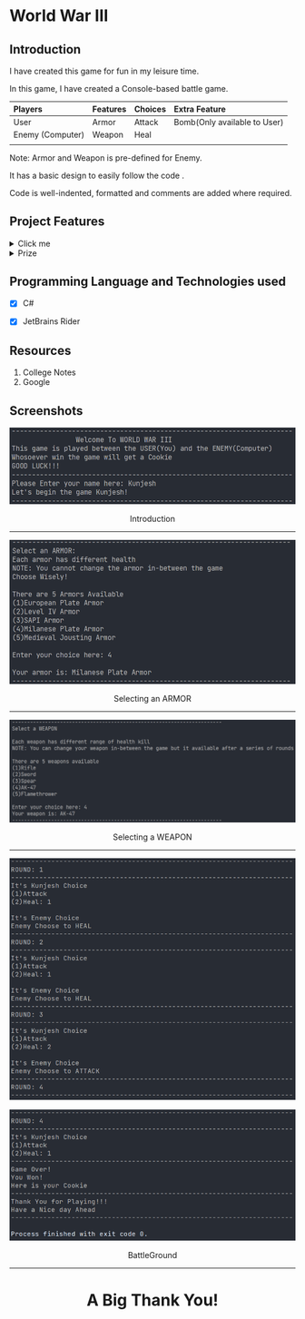 # World War III

## Introduction

I have created this game for fun in my leisure time.

In this game, I have created a Console-based battle game.

| Players           | Features | Choices | Extra Feature               |
|:---               | :---     | :---    |:--                          |
| User              | Armor    | Attack  |Bomb(Only available to User) |
| Enemy (Computer)  | Weapon   | Heal    |                             |
|                   |          |         |  

Note: Armor and Weapon is pre-defined for Enemy. 

It has a basic design to easily follow the code .

Code is well-indented, formatted and comments are added where required.

## Project Features

<details>
  <summary>Click me</summary>

1. Each armor has different health According to Armor choice, the total health is calculated.

2. Each weapon has different health damage. According to Weapon choice, the health damage is calculated.

3. You can play this game in your leisure time ;) 
 
</details>
<details>
  <summary>Prize</summary>

  `A COOKIE! 🤩🤩🤩`
</details>

## Programming Language and Technologies used
 
- [x] C#
- [x] JetBrains Rider


## Resources
1. College Notes
2. Google

## Screenshots

![Screenshot-1](./images/SS-1.png)

<div align="center">Introduction</div>
<hr> 

![Screenshot-2](./images/SS-2.png)

<div align="center">Selecting an ARMOR</div>
<hr>

![Screenshot-3](./images/SS-3.png)

<div align="center">Selecting a WEAPON</div>
<hr> 

![Screenshot-4](./images/SS-4.png)

![Screenshot-4](./images/SS-5.png)

<div align="center">BattleGround </div>
<hr> 

# <div align="center">**A Big Thank You!**</div>


